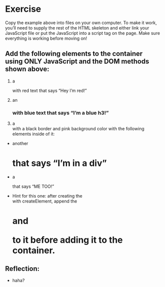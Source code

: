 # Exercise
Copy the example above into files on your own computer. To make it work, you’ll need to supply the rest of the HTML skeleton and either link your JavaScript file or put the JavaScript into a script tag on the page. Make sure everything is working before moving on!

## Add the following elements to the container using ONLY JavaScript and the DOM methods shown above:

1. a <p> with red text that says “Hey I’m red!”
2. an <h3> with blue text that says “I’m a blue h3!”
3. a <div> with a black border and pink background color with the following elements inside of it:
- another <h1> that says “I’m in a div”
- a <p> that says “ME TOO!”
- Hint for this one: after creating the <div> with createElement, append the <h1> and <p> to it before adding it to the container.

## Reflection:
- haha?